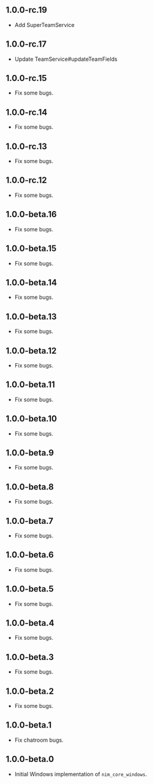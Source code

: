 ## 1.0.0-rc.19

- Add SuperTeamService

## 1.0.0-rc.17

- Update TeamService#updateTeamFields

## 1.0.0-rc.15

- Fix some bugs.

## 1.0.0-rc.14

- Fix some bugs.

## 1.0.0-rc.13

- Fix some bugs.

## 1.0.0-rc.12

- Fix some bugs.

## 1.0.0-beta.16

- Fix some bugs.

## 1.0.0-beta.15

- Fix some bugs.

## 1.0.0-beta.14

- Fix some bugs.

## 1.0.0-beta.13

- Fix some bugs.

## 1.0.0-beta.12

- Fix some bugs.

## 1.0.0-beta.11

- Fix some bugs.

## 1.0.0-beta.10

- Fix some bugs.

## 1.0.0-beta.9

- Fix some bugs.

## 1.0.0-beta.8

- Fix some bugs.

## 1.0.0-beta.7

- Fix some bugs.

## 1.0.0-beta.6

- Fix some bugs.

## 1.0.0-beta.5

- Fix some bugs.

## 1.0.0-beta.4

- Fix some bugs.

## 1.0.0-beta.3

- Fix some bugs.

## 1.0.0-beta.2

- Fix some bugs.

## 1.0.0-beta.1

- Fix chatroom bugs.

## 1.0.0-beta.0

- Initial Windows implementation of `nim_core_windows`.
